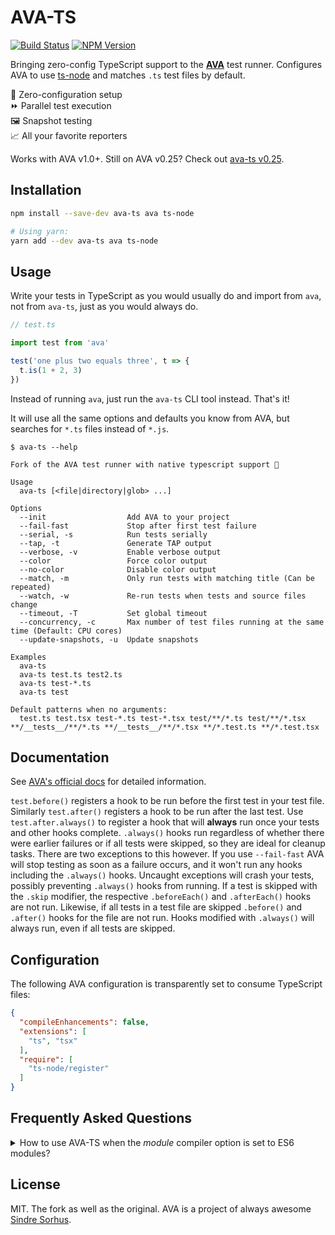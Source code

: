 # AVA-TS

[![Build Status](https://travis-ci.org/andywer/ava-ts.svg?branch=master)](https://travis-ci.org/andywer/ava-ts)
[![NPM Version](https://img.shields.io/npm/v/ava-ts.svg)](https://www.npmjs.com/package/ava-ts)

Bringing zero-config TypeScript support to the [**AVA**](https://github.com/avajs/ava) test runner. Configures AVA to use [ts-node](https://github.com/TypeStrong/ts-node) and matches `.ts` test files by default.

🚀 Zero-configuration setup<br/>
⏩ Parallel test execution<br/>
🖼 Snapshot testing<br/>
📈 All your favorite reporters

Works with AVA v1.0+. Still on AVA v0.25? Check out [ava-ts v0.25](https://www.npmjs.com/package/ava-ts/v/0.25.2).


## Installation

```sh
npm install --save-dev ava-ts ava ts-node

# Using yarn:
yarn add --dev ava-ts ava ts-node
```


## Usage

Write your tests in TypeScript as you would usually do and import from `ava`, not from `ava-ts`, just as you would always do.

```typescript
// test.ts

import test from 'ava'

test('one plus two equals three', t => {
  t.is(1 + 2, 3)
})
```

Instead of running `ava`, just run the `ava-ts` CLI tool instead. That's it!

It will use all the same options and defaults you know from AVA, but searches for `*.ts` files instead of `*.js`.

```
$ ava-ts --help

Fork of the AVA test runner with native typescript support 🚀

Usage
  ava-ts [<file|directory|glob> ...]

Options
  --init                  Add AVA to your project
  --fail-fast             Stop after first test failure
  --serial, -s            Run tests serially
  --tap, -t               Generate TAP output
  --verbose, -v           Enable verbose output
  --color                 Force color output
  --no-color              Disable color output
  --match, -m             Only run tests with matching title (Can be repeated)
  --watch, -w             Re-run tests when tests and source files change
  --timeout, -T           Set global timeout
  --concurrency, -c       Max number of test files running at the same time (Default: CPU cores)
  --update-snapshots, -u  Update snapshots

Examples
  ava-ts
  ava-ts test.ts test2.ts
  ava-ts test-*.ts
  ava-ts test

Default patterns when no arguments:
  test.ts test.tsx test-*.ts test-*.tsx test/**/*.ts test/**/*.tsx **/__tests__/**/*.ts **/__tests__/**/*.tsx **/*.test.ts **/*.test.tsx
```

## Documentation

See [AVA's official docs](https://github.com/avajs/ava) for detailed information.

`test.before()` registers a hook to be run before the first test in your test file. Similarly `test.after()` registers a hook to be run after the last test. Use `test.after.always()` to register a hook that will **always** run once your tests and other hooks complete. `.always()` hooks run regardless of whether there were earlier failures or if all tests were skipped, so they are ideal for cleanup tasks. There are two exceptions to this however. If you use `--fail-fast` AVA will stop testing as soon as a failure occurs, and it won't run any hooks including the `.always()` hooks. Uncaught exceptions will crash your tests, possibly preventing `.always()` hooks from running.
If a test is skipped with the `.skip` modifier, the respective `.beforeEach()` and `.afterEach()` hooks are not run. Likewise, if all tests in a test file are skipped `.before()` and `.after()` hooks for the file are not run. Hooks modified with `.always()` will always run, even if all tests are skipped.


## Configuration

The following AVA configuration is transparently set to consume TypeScript files:

```json
{
  "compileEnhancements": false,
  "extensions": [
    "ts", "tsx"
  ],
  "require": [
    "ts-node/register"
  ]
}
```


## Frequently Asked Questions

<details>
<summary>How to use AVA-TS when the <i>module</i> compiler option is set to ES6 modules?</summary>

Especially when working with bundlers like webpack you will encounter this issue. Fortunately, there is a simple fix to make TypeScript emit node-style modules when running AVA-TS:

```sh
TS_NODE_COMPILER_OPTIONS='{"module":"commonjs"}' ava-ts
```

If you feel this use case needs to be improved, complain in [#5](https://github.com/andywer/ava-ts/issues/5) 😉
</details>


## License

MIT. The fork as well as the original. AVA is a project of always awesome [Sindre Sorhus](https://github.com/sindresorhus).
